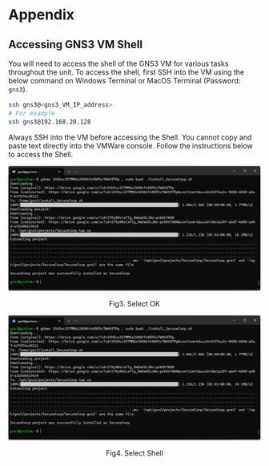 # Appendix

## Accessing GNS3 VM Shell

You will need to access the shell of the GNS3 VM for various tasks throughout the unit. To access the shell, first SSH into the VM using the below command on Windows Terminal or MacOS Terminal (Password: `gns3`).

```bash
ssh gns3@<gns3_VM_IP_address>
# For example
ssh gns3@192.168.20.128
```

Always SSH into the VM before accessing the Shell. You cannot copy and paste text directly into the VMWare console. Follow the instructions below to access the Shell.

<p align="center">
    <img src="../../assets/a1/a1-fig-3.png" alt="Select OK" />
</p>
<p align="center">
    Fig3. Select OK
</p>



<p align="center">
    <img src="../../assets/a1/a1-fig-4.png" alt="Select Shell" />
</p>
<p align="center">
    Fig4. Select Shell
</p>